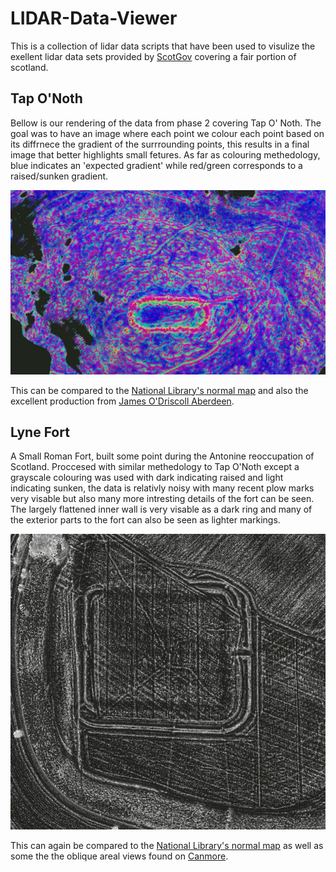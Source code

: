 # LIDAR-Data-Viewer

This is a collection of lidar data scripts that have been used to visulize the exellent lidar data sets provided by <a href = "https://remotesensingdata.gov.scot/data#/list">ScotGov</a> covering a fair portion of scotland.

## Tap O'Noth
Bellow is our rendering of the data from phase 2 covering Tap O' Noth. The goal was to have an image where each point we colour each point based on its diffrnece the gradient of the surrrounding points, this results in a final image that better highlights small fetures. As far as colouring methedology, blue indicates an 'expected gradient' while red/green corresponds to a raised/sunken gradient. 
<p align="center">
  <img src="https://github.com/IsPeterHere/LIDAR-Data-Viewer/blob/main/Example%20Images/Tap%20o'%20Noth.png" width="800" alt="Tap O' Noth">
</p>
This can be compared to the <a href="https://maps.nls.uk/geo/explore/#zoom=17.2&lat=57.35151&lon=-2.85875&layers=LIDAR_1m_dtm2&b=ESRIWorld&o=100">National Library's normal map</a> and also the excellent production from <a href="https://www.facebook.com/northarchaeo/posts/fabulous-lidar-image-of-tap-o-noth-hillfort-in-aberdeenshire-surrounded-by-trace/1780569298750900/">James O'Driscoll Aberdeen</a>.


## Lyne Fort

A Small Roman Fort, built some point during the Antonine reoccupation of Scotland. Proccesed with similar methedology to Tap O'Noth except a grayscale colouring was used with dark indicating raised and light indicating sunken, the data is relativly noisy with many recent plow marks very visable but also many more intresting details of the fort can be seen. The largely flattened inner wall is very visable as a dark ring and many of the exterior parts to the fort can also be seen as lighter markings.
<p align="center">
  <img src="https://github.com/IsPeterHere/LIDAR-Data-Viewer/blob/main/Example%20Images/Lyne%20Fort.png" width="800" alt="Lyne Fort">
</p>
This can again be compared to the <a href="https://maps.nls.uk/geo/explore/#zoom=16.5&lat=55.65200&lon=-3.29309&layers=LIDAR_50cm_dtm3&b=ESRIWorld&o=100">National Library's normal map</a> as well as some the the oblique areal views found on <a href="http://canmore.org.uk/site/50065">Canmore</a>.
